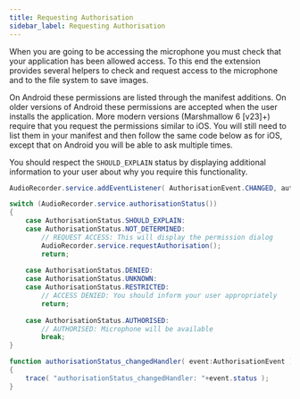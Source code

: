 ```yaml
---
title: Requesting Authorisation
sidebar_label: Requesting Authorisation
---
```



When you are going to be accessing the microphone you must check that your application has been allowed access. 
To this end the extension provides several helpers to check and request access to the microphone and to the file system to save images. 

On Android these permissions are listed through the manifest additions. 
On older versions of Android these permissions are accepted when the user installs the application. 
More modern versions (Marshmallow 6 [v23]+) require that you request the permissions similar to iOS. 
You will still need to list them in your manifest and then follow the same code below as for iOS, except that on Android you will be able to ask multiple times. 

You should respect the `SHOULD_EXPLAIN` status by displaying additional information to your user about why you require this functionality.


```actionscript
AudioRecorder.service.addEventListener( AuthorisationEvent.CHANGED, authorisationStatus_changedHandler );

switch (AudioRecorder.service.authorisationStatus())
{
	case AuthorisationStatus.SHOULD_EXPLAIN:
	case AuthorisationStatus.NOT_DETERMINED:
		// REQUEST ACCESS: This will display the permission dialog
		AudioRecorder.service.requestAuthorisation();
		return;
	
	case AuthorisationStatus.DENIED:
	case AuthorisationStatus.UNKNOWN:
	case AuthorisationStatus.RESTRICTED:
		// ACCESS DENIED: You should inform your user appropriately
		return;
		
	case AuthorisationStatus.AUTHORISED:
		// AUTHORISED: Microphone will be available
		break;						
}

function authorisationStatus_changedHandler( event:AuthorisationEvent ):void
{
	trace( "authorisationStatus_changedHandler: "+event.status );
}
```



